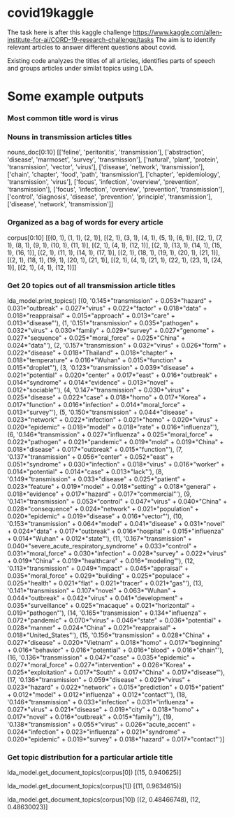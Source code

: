 # covid19kaggle
The task here is after this kaggle challenge https://www.kaggle.com/allen-institute-for-ai/CORD-19-research-challenge/tasks
The aim is to identify relevant articles to answer different questions about covid.

Existing code analyzes the titles of all articles, identifies parts of speech and groups articles under similat topics using LDA.

# Some example outputs

### Most common title word is **virus**

### Nouns in transmission articles titles
nouns_doc[0:10]
[['feline', 'peritonitis', 'transmission'],
 ['abstraction', 'disease', 'marmoset', 'survey', 'transmission'],
 ['natural', 'plant', 'protein', 'transmission', 'vector', 'virus'],
 ['disease', 'network', 'transmission'],
 ['chain', 'chapter', 'food', 'path', 'transmission'],
 ['chapter', 'epidemiology', 'transmission', 'virus'],
 ['focus', 'infection', 'overview', 'prevention', 'transmission'],
 ['focus', 'infection', 'overview', 'prevention', 'transmission'],
 ['control',
  'diagnosis',
  'disease',
  'prevention',
  'principle',
  'transmission'],
 ['disease', 'network', 'transmission']]

### Organized as a bag of words for every article
corpus[0:10]
[[(0, 1), (1, 1), (2, 1)],
 [(2, 1), (3, 1), (4, 1), (5, 1), (6, 1)],
 [(2, 1), (7, 1), (8, 1), (9, 1), (10, 1), (11, 1)],
 [(2, 1), (4, 1), (12, 1)],
 [(2, 1), (13, 1), (14, 1), (15, 1), (16, 1)],
 [(2, 1), (11, 1), (14, 1), (17, 1)],
 [(2, 1), (18, 1), (19, 1), (20, 1), (21, 1)],
 [(2, 1), (18, 1), (19, 1), (20, 1), (21, 1)],
 [(2, 1), (4, 1), (21, 1), (22, 1), (23, 1), (24, 1)],
 [(2, 1), (4, 1), (12, 1)]]

### Get 20 topics out of all transmission article titles
lda_model.print_topics()
[(0,
  '0.145*"transmission" + 0.053*"hazard" + 0.031*"outbreak" + 0.027*"virus" + 0.022*"factor" + 0.018*"data" + 0.018*"reappraisal" + 0.015*"approach" + 0.013*"care" + 0.013*"disease"'),
 (1,
  '0.151*"transmission" + 0.035*"pathogen" + 0.032*"virus" + 0.030*"family" + 0.029*"survey" + 0.027*"genome" + 0.027*"sequence" + 0.025*"moral_force" + 0.025*"China" + 0.024*"data"'),
 (2,
  '0.157*"transmission" + 0.032*"virus" + 0.026*"form" + 0.022*"disease" + 0.018*"Thailand" + 0.018*"chapter" + 0.018*"temperature" + 0.016*"Wuhan" + 0.015*"function" + 0.015*"droplet"'),
 (3,
  '0.123*"transmission" + 0.039*"disease" + 0.021*"potential" + 0.020*"center" + 0.017*"east" + 0.016*"outbreak" + 0.014*"syndrome" + 0.014*"evidence" + 0.013*"novel" + 0.012*"sociable"'),
 (4,
  '0.147*"transmission" + 0.030*"virus" + 0.025*"disease" + 0.022*"case" + 0.018*"homo" + 0.017*"Korea" + 0.017*"function" + 0.016*"infection" + 0.014*"moral_force" + 0.013*"survey"'),
 (5,
  '0.150*"transmission" + 0.044*"disease" + 0.023*"network" + 0.022*"infection" + 0.021*"homo" + 0.020*"virus" + 0.020*"epidemic" + 0.018*"model" + 0.018*"rate" + 0.016*"influenza"'),
 (6,
  '0.146*"transmission" + 0.027*"influenza" + 0.025*"moral_force" + 0.022*"pathogen" + 0.021*"pandemic" + 0.019*"mold" + 0.019*"China" + 0.018*"disease" + 0.017*"outbreak" + 0.015*"function"'),
 (7,
  '0.137*"transmission" + 0.056*"center" + 0.052*"east" + 0.051*"syndrome" + 0.030*"infection" + 0.018*"virus" + 0.016*"worker" + 0.014*"potential" + 0.014*"case" + 0.013*"lack"'),
 (8,
  '0.149*"transmission" + 0.033*"disease" + 0.025*"patient" + 0.023*"feature" + 0.019*"model" + 0.018*"setting" + 0.018*"general" + 0.018*"evidence" + 0.017*"hazard" + 0.017*"commercial"'),
 (9,
  '0.141*"transmission" + 0.053*"control" + 0.047*"virus" + 0.040*"China" + 0.028*"consequence" + 0.024*"network" + 0.021*"population" + 0.020*"epidemic" + 0.019*"disease" + 0.016*"vector"'),
 (10,
  '0.153*"transmission" + 0.064*"model" + 0.041*"disease" + 0.031*"novel" + 0.024*"data" + 0.017*"outbreak" + 0.016*"hospital" + 0.015*"influenza" + 0.014*"Wuhan" + 0.012*"state"'),
 (11,
  '0.167*"transmission" + 0.040*"severe_acute_respiratory_syndrome" + 0.033*"control" + 0.031*"moral_force" + 0.030*"infection" + 0.028*"survey" + 0.022*"virus" + 0.019*"China" + 0.019*"healthcare" + 0.016*"modeling"'),
 (12,
  '0.113*"transmission" + 0.049*"impact" + 0.045*"appraisal" + 0.035*"moral_force" + 0.029*"building" + 0.025*"populace" + 0.025*"health" + 0.021*"flat" + 0.021*"tracer" + 0.021*"gas"'),
 (13,
  '0.141*"transmission" + 0.107*"novel" + 0.063*"Wuhan" + 0.044*"outbreak" + 0.042*"virus" + 0.041*"development" + 0.035*"surveillance" + 0.025*"macaque" + 0.021*"horizontal" + 0.019*"pathogen"'),
 (14,
  '0.165*"transmission" + 0.134*"influenza" + 0.072*"pandemic" + 0.070*"virus" + 0.046*"state" + 0.036*"potential" + 0.028*"manner" + 0.024*"China" + 0.021*"reappraisal" + 0.018*"United_States"'),
 (15,
  '0.156*"transmission" + 0.028*"China" + 0.027*"disease" + 0.020*"Vietnam" + 0.018*"homo" + 0.017*"beginning" + 0.016*"behavior" + 0.016*"potential" + 0.016*"blood" + 0.016*"chain"'),
 (16,
  '0.136*"transmission" + 0.047*"case" + 0.035*"epidemic" + 0.027*"moral_force" + 0.027*"intervention" + 0.026*"Korea" + 0.025*"exploitation" + 0.017*"South" + 0.017*"China" + 0.017*"disease"'),
 (17,
  '0.136*"transmission" + 0.059*"disease" + 0.029*"virus" + 0.023*"hazard" + 0.022*"network" + 0.015*"prediction" + 0.015*"patient" + 0.012*"model" + 0.012*"influenza" + 0.012*"contact"'),
 (18,
  '0.146*"transmission" + 0.033*"infection" + 0.031*"influenza" + 0.027*"virus" + 0.021*"disease" + 0.019*"city" + 0.018*"homo" + 0.017*"novel" + 0.016*"outbreak" + 0.015*"family"'),
 (19,
  '0.138*"transmission" + 0.055*"virus" + 0.026*"acute_accent" + 0.024*"infection" + 0.023*"influenza" + 0.021*"syndrome" + 0.020*"epidemic" + 0.019*"survey" + 0.018*"hazard" + 0.017*"contact"')]

### Get topic distribution for a particular article title
lda_model.get_document_topics(corpus[0])
[(15, 0.940625)]

lda_model.get_document_topics(corpus[1])
[(11, 0.9634615)]

lda_model.get_document_topics(corpus[10])
[(2, 0.48466748), (12, 0.48630023)]
